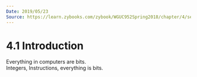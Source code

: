 ```yaml
---
Date: 2019/05/23
Source: https://learn.zybooks.com/zybook/WGUC952Spring2018/chapter/4/section/1
---
```


# 4.1 Introduction

Everything in computers are bits.  
Integers, Instructions, everything is bits.
